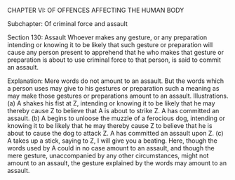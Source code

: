 CHAPTER VI: OF OFFENCES AFFECTING THE HUMAN BODY

Subchapter: Of criminal force and assault

Section 130: Assault
Whoever makes any gesture, or any preparation intending or knowing it to be likely that such gesture or preparation will cause any person present to apprehend that he who makes that gesture or preparation is about to use criminal force to that person, is said to commit an assault.

Explanation: Mere words do not amount to an assault. But the words which a person uses may give to his gestures or preparation such a meaning as may make those gestures or preparations amount to an assault.
Illustrations.
(a) A shakes his fist at Z, intending or knowing it to be likely that he may thereby cause Z to believe that A is about to strike Z. A has committed an assault. (b) A begins to unloose the muzzle of a ferocious dog, intending or knowing it to be likely that he may thereby cause Z to believe that he is about to cause the dog to attack Z. A has committed an assault upon Z. (c) A takes up a stick, saying to Z, I will give you a beating. Here, though the words used by A could in no case amount to an assault, and though the mere gesture, unaccompanied by any other circumstances, might not amount to an assault, the gesture explained by the words may amount to an assault.

